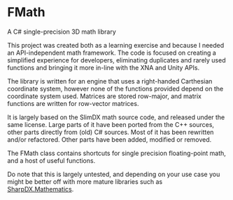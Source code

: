 # FMath
A C# single-precision 3D math library

This project was created both as a learning exercise and because I needed an API-independent math framework. The code is focused on creating a simplified experience for developers, eliminating duplicates and rarely used functions and bringing it more in-line with the XNA and Unity APIs.

The library is written for an engine that uses a right-handed Carthesian coordinate system, however none of the functions provided depend on the coordinate system used. Matrices are stored row-major, and matrix functions are written for row-vector matrices.

It is largely based on the SlimDX math source code, and released under the same license. Large parts of it have been ported from the C++ sources, other parts directly from (old) C# sources. Most of it has been rewritten and/or refactored. Other parts have been added, modified or removed.

The FMath class contains shortcuts for single precision floating-point math, and a host of useful functions.

Do note that this is largely untested, and depending on your use case you might be better off with more mature libraries such as [SharpDX.Mathematics](https://github.com/sharpdx/SharpDX/tree/master/Source/SharpDX.Mathematics).
